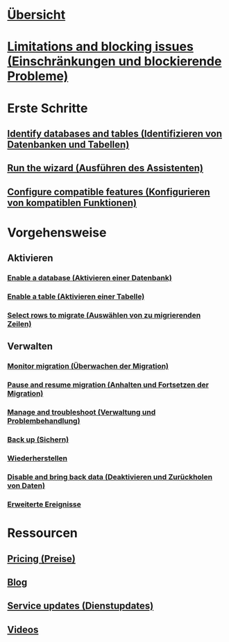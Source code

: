 # [Übersicht](stretch-database.md)  
# [Limitations and blocking issues (Einschränkungen und blockierende Probleme)](limitations-for-stretch-database.md)
# Erste Schritte
## [Identify databases and tables (Identifizieren von Datenbanken und Tabellen)](stretch-database-databases-and-tables-stretch-database-advisor.md)  
## [Run the wizard (Ausführen des Assistenten)](get-started-by-running-the-enable-database-for-stretch-wizard.md)
## [Configure compatible features (Konfigurieren von kompatiblen Funktionen)](configure-compatible-sql-server-features-with-stretch-database.md)  
# Vorgehensweise
## Aktivieren
### [Enable a database (Aktivieren einer Datenbank)](enable-stretch-database-for-a-database.md)  
### [Enable a table (Aktivieren einer Tabelle)](enable-stretch-database-for-a-table.md)  
### [Select rows to migrate (Auswählen von zu migrierenden Zeilen)](select-rows-to-migrate-by-using-a-filter-function-stretch-database.md)  
## Verwalten
### [Monitor migration (Überwachen der Migration)](monitor-and-troubleshoot-data-migration-stretch-database.md)
### [Pause and resume migration (Anhalten und Fortsetzen der Migration)](pause-and-resume-data-migration-stretch-database.md)  
### [Manage and troubleshoot (Verwaltung und Problembehandlung)](manage-and-troubleshoot-stretch-database.md)  
### [Back up (Sichern)](backup-stretch-enabled-databases-stretch-database.md)  
### [Wiederherstellen](restore-stretch-enabled-databases-stretch-database.md)  
### [Disable and bring back data (Deaktivieren und Zurückholen von Daten)](disable-stretch-database-and-bring-back-remote-data.md)
### [Erweiterte Ereignisse](extended-events-for-stretch-database.md)  
# Ressourcen
## [Pricing (Preise)](https://azure.microsoft.com/pricing/details/sql-server-stretch-database/)
## [Blog](https://blogs.technet.microsoft.com/dataplatforminsider/tag/stretch-database/)
## [Service updates (Dienstupdates)](https://azure.microsoft.com/updates/?product=sql-server-stretch-database)
## [Videos](https://azure.microsoft.com/documentation/videos/index/?services=sql-server-stretch-database)
